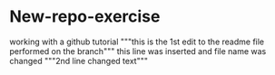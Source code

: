 # New-repo-exercise
working with a github tutorial
"""this is the 1st edit to the readme file performed on the branch"""
this line was inserted and file name was changed
"""2nd line changed text"""
